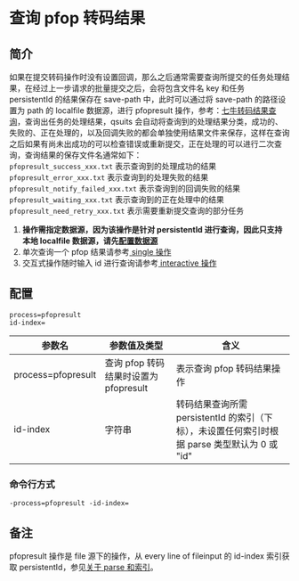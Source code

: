 # 查询 pfop 转码结果

## 简介

如果在提交转码操作时没有设置回调，那么之后通常需要查询所提交的任务处理结果，在经过上一步请求的批量提交之后，会将包含文件名 key 和任务 persistentId
的结果保存在 save-path 中，此时可以通过将 save-path 的路径设置为 path 的 localfile 数据源，进行 pfopresult 操作，参考：[七牛转码结果查询](https://developer.qiniu.com/dora/manual/1294/persistent-processing-status-query-prefop)，查询出任务的处理结果，qsuits 会自动将查询到的处理结果分类，成功的、失败的、正在处理的，以及回调失败的都会单独使用结果文件来保存，这样在查询之后如果有尚未出成功的可以检查错误或重新提交，正在处理的可以进行二次查询，查询结果的保存文件名通常如下：  
`pfopresult_success_xxx.txt` 表示查询到的处理成功的结果  
`pfopresult_error_xxx.txt` 表示查询到的处理失败的结果  
`pfopresult_notify_failed_xxx.txt` 表示查询到的回调失败的结果  
`pfopresult_waiting_xxx.txt` 表示查询到的正在处理中的结果  
`pfopresult_need_retry_xxx.txt` 表示需要重新提交查询的部分任务  

1. **操作需指定数据源，因为该操作是针对 persistentId 进行查询，因此只支持本地 localfile 数据源，请先[配置数据源](datasource.md)**  
2. 单次查询一个 pfop 结果请参考[ single 操作](single.md)  
3. 交互式操作随时输入 id 进行查询请参考[ interactive 操作](interactive.md)  

## 配置
```
process=pfopresult 
id-index=
```  
|参数名|参数值及类型 | 含义|  
|-----|-------|-----|  
|process=pfopresult| 查询 pfop 转码结果时设置为pfopresult| 表示查询 pfop 转码结果操作|  
|id-index| 字符串| 转码结果查询所需 persistentId 的索引（下标），未设置任何索引时根据 parse 类型默认为 0 或 "id"|  

### 命令行方式
```
-process=pfopresult -id-index=
```

## 备注
pfopresult 操作是 file 源下的操作，从 every line of fileinput 的 id-index 索引获取 persistentId，参见[关于 parse 和索引](datasource.md#关于-parse)。
